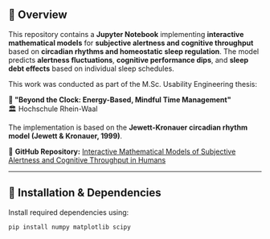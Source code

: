 
## 📖 Overview
This repository contains a **Jupyter Notebook** implementing **interactive mathematical models** for **subjective alertness and cognitive throughput** based on **circadian rhythms and homeostatic sleep regulation**. The model predicts **alertness fluctuations**, **cognitive performance dips**, and **sleep debt effects** based on individual sleep schedules.

This work was conducted as part of the M.Sc. Usability Engineering thesis:

**📝 "Beyond the Clock: Energy-Based, Mindful Time Management"**  
🏛 Hochschule Rhein-Waal  

The implementation is based on the **Jewett-Kronauer circadian rhythm model (Jewett & Kronauer, 1999)**.

🔗 **GitHub Repository:** [Interactive Mathematical Models of Subjective Alertness and Cognitive Throughput in Humans](https://github.com/Rahul0Prakash/Interactive-Mathematical-Models-of-Subjective-Alertness-and-Cognitive-Throughput-in-Humans)

---

## 🔧 Installation & Dependencies
Install required dependencies using:
```bash
pip install numpy matplotlib scipy
